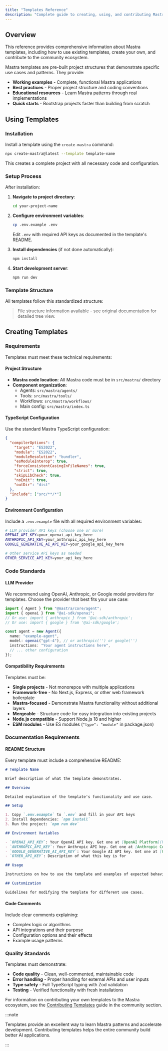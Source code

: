 ```yaml
---
title: "Templates Reference"
description: "Complete guide to creating, using, and contributing Mastra templates"
---
```


## Overview

This reference provides comprehensive information about Mastra templates, including how to use existing templates, create your own, and contribute to the community ecosystem.

Mastra templates are pre-built project structures that demonstrate specific use cases and patterns. They provide:

- **Working examples** - Complete, functional Mastra applications
- **Best practices** - Proper project structure and coding conventions
- **Educational resources** - Learn Mastra patterns through real implementations
- **Quick starts** - Bootstrap projects faster than building from scratch

## Using Templates

### Installation

Install a template using the `create-mastra` command:

```bash copy
npx create-mastra@latest --template template-name
```

This creates a complete project with all necessary code and configuration.

### Setup Process

After installation:

1. **Navigate to project directory**:

   ```bash copy
   cd your-project-name
   ```

2. **Configure environment variables**:

   ```bash copy
   cp .env.example .env
   ```

   Edit `.env` with required API keys as documented in the template's README.

3. **Install dependencies** (if not done automatically):

   ```bash copy
   npm install
   ```

4. **Start development server**:

   ```bash copy
   npm run dev
   ```

### Template Structure

All templates follow this standardized structure:

> File structure information available - see original documentation for detailed tree view.

## Creating Templates

### Requirements

Templates must meet these technical requirements:

#### Project Structure

- **Mastra code location**: All Mastra code must be in `src/mastra/` directory
- **Component organization**:
  - Agents: `src/mastra/agents/`
  - Tools: `src/mastra/tools/`
  - Workflows: `src/mastra/workflows/`
  - Main config: `src/mastra/index.ts`

#### TypeScript Configuration

Use the standard Mastra TypeScript configuration:

```json filename="tsconfig.json"
{
  "compilerOptions": {
    "target": "ES2022",
    "module": "ES2022",
    "moduleResolution": "bundler",
    "esModuleInterop": true,
    "forceConsistentCasingInFileNames": true,
    "strict": true,
    "skipLibCheck": true,
    "noEmit": true,
    "outDir": "dist"
  },
  "include": ["src/**/*"]
}
```

#### Environment Configuration

Include a `.env.example` file with all required environment variables:

```bash filename=".env.example"
# LLM provider API keys (choose one or more)
OPENAI_API_KEY=your_openai_api_key_here
ANTHROPIC_API_KEY=your_anthropic_api_key_here
GOOGLE_GENERATIVE_AI_API_KEY=your_google_api_key_here

# Other service API keys as needed
OTHER_SERVICE_API_KEY=your_api_key_here
```

### Code Standards

#### LLM Provider

We recommend using OpenAI, Anthropic, or Google model providers for templates. Choose the provider that best fits your use case:

```typescript filename="src/mastra/agents/example-agent.ts"
import { Agent } from "@mastra/core/agent";
import { openai } from "@ai-sdk/openai";
// Or use: import { anthropic } from '@ai-sdk/anthropic';
// Or use: import { google } from '@ai-sdk/google';

const agent = new Agent({
  name: "example-agent",
  model: openai("gpt-4"), // or anthropic('') or google('')
  instructions: "Your agent instructions here",
  // ... other configuration
});
```

#### Compatibility Requirements

Templates must be:

- **Single projects** - Not monorepos with multiple applications
- **Framework-free** - No Next.js, Express, or other web framework boilerplate
- **Mastra-focused** - Demonstrate Mastra functionality without additional layers
- **Mergeable** - Structure code for easy integration into existing projects
- **Node.js compatible** - Support Node.js 18 and higher
- **ESM modules** - Use ES modules (`"type": "module"` in package.json)

### Documentation Requirements

#### README Structure

Every template must include a comprehensive README:

```markdown filename="README.md"
# Template Name

Brief description of what the template demonstrates.

## Overview

Detailed explanation of the template's functionality and use case.

## Setup

1. Copy `.env.example` to `.env` and fill in your API keys
2. Install dependencies: `npm install`
3. Run the project: `npm run dev`

## Environment Variables

- `OPENAI_API_KEY`: Your OpenAI API key. Get one at [OpenAI Platform](https://platform.openai.com/api-keys)
- `ANTHROPIC_API_KEY`: Your Anthropic API key. Get one at [Anthropic Console](https://console.anthropic.com/settings/keys)
- `GOOGLE_GENERATIVE_AI_API_KEY`: Your Google AI API key. Get one at [Google AI Studio](https://makersuite.google.com/app/apikey)
- `OTHER_API_KEY`: Description of what this key is for

## Usage

Instructions on how to use the template and examples of expected behavior.

## Customization

Guidelines for modifying the template for different use cases.
```

#### Code Comments

Include clear comments explaining:

- Complex logic or algorithms
- API integrations and their purpose
- Configuration options and their effects
- Example usage patterns

### Quality Standards

Templates must demonstrate:

- **Code quality** - Clean, well-commented, maintainable code
- **Error handling** - Proper handling for external APIs and user inputs
- **Type safety** - Full TypeScript typing with Zod validation
- **Testing** - Verified functionality with fresh installations

For information on contributing your own templates to the Mastra ecosystem, see the [Contributing Templates](/docs/community/contributing-templates) guide in the community section.

:::note

Templates provide an excellent way to learn Mastra patterns and accelerate development. Contributing templates helps the entire community build better AI applications.

:::
